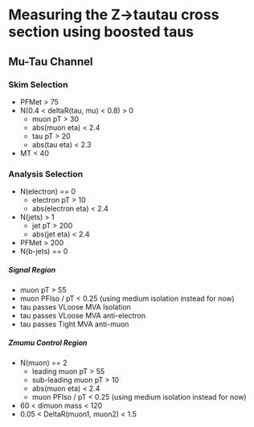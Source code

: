 # Measuring the Z->tautau cross section using boosted taus

## Mu-Tau Channel

### Skim Selection

- PFMet > 75
- N(0.4 < deltaR(tau, mu) < 0.8) > 0
    - muon pT > 30
    - abs(muon eta) < 2.4
    - tau pT > 20
    - abs(tau eta) < 2.3
- MT < 40

### Analysis Selection

- N(electron) == 0
    - electron pT > 10
    - abs(electron eta) < 2.4
- N(jets) > 1
    - jet pT > 200
    - abs(jet eta) < 2.4
- PFMet > 200
- N(b-jets) == 0

##### Signal Region
- muon pT > 55
- muon PFIso / pT < 0.25 (using medium isolation instead for now)
- tau passes VLoose MVA Isolation
- tau passes VLoose MVA anti-electron
- tau passes Tight MVA anti-muon

##### Zmumu Control Region
- N(muon) == 2
    - leading muon pT > 55
    - sub-leading muon pT > 10
    - abs(muon eta) < 2.4
    - muon PFIso / pT < 0.25 (using medium isolation instead for now)
- 60 < dimuon mass < 120
- 0.05 < DeltaR(muon1, muon2) < 1.5
